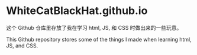 # WhiteCatBlackHat.github.io

这个 Github 仓库里存放了我在学习 html, JS, 和 CSS 时做出来的一些玩意。

This Github repository stores some of the things I made when learning html, JS, and CSS.
